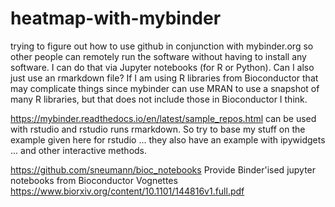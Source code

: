 # heatmap-with-mybinder
trying to figure out how to use github in conjunction with mybinder.org so other people can
remotely run the software without having to install any software.  I can do that via Jupyter
notebooks (for R or Python).  Can I also just use an rmarkdown file?  If I am using R libraries from
Bioconductor that may complicate things since mybinder can use MRAN to use a snapshot of 
many R libraries, but that does not include those in Bioconductor I think.

https://mybinder.readthedocs.io/en/latest/sample_repos.html  can be used with rstudio and rstudio
runs rmarkdown. So try to base my stuff on the example given here for rstudio ... they also have
an example with ipywidgets ... and other interactive methods.

https://github.com/sneumann/bioc_notebooks
  Provide Binder'ised jupyter notebooks from Bioconductor Vognettes
https://www.biorxiv.org/content/10.1101/144816v1.full.pdf

